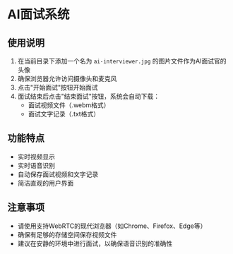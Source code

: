 # AI面试系统

## 使用说明

1. 在当前目录下添加一个名为 `ai-interviewer.jpg` 的图片文件作为AI面试官的头像
2. 确保浏览器允许访问摄像头和麦克风
3. 点击"开始面试"按钮开始面试
4. 面试结束后点击"结束面试"按钮，系统会自动下载：
   - 面试视频文件（.webm格式）
   - 面试文字记录（.txt格式）

## 功能特点

- 实时视频显示
- 实时语音识别
- 自动保存面试视频和文字记录
- 简洁直观的用户界面

## 注意事项

- 请使用支持WebRTC的现代浏览器（如Chrome、Firefox、Edge等）
- 确保有足够的存储空间保存视频文件
- 建议在安静的环境中进行面试，以确保语音识别的准确性 
